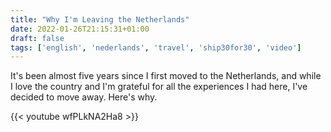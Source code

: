 ```yaml
---
title: "Why I'm Leaving the Netherlands"
date: 2022-01-26T21:15:31+01:00
draft: false
tags: ['english', 'nederlands', 'travel', 'ship30for30', 'video']
---
```

It's been almost five years since I first moved to the Netherlands, and while I love the country and I'm grateful for all the experiences I had here, I've decided to move away. Here's why.

{{< youtube wfPLkNA2Ha8 >}}